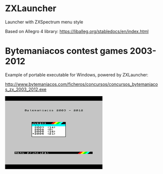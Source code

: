 # ZXLauncher
Launcher with ZXSpectrum menu style

Based on Allegro 4 library: https://liballeg.org/stabledocs/en/index.html

# Bytemaniacos contest games 2003-2012

Example of portable executable for Windows, powered by ZXLauncher: 

http://www.bytemaniacos.com/ficheros/concursos/concursos_bytemaniacos_zx_2003_2012.exe

![alt text](ZXLauncher_in_action.gif "ZXLauncher_in_action")
